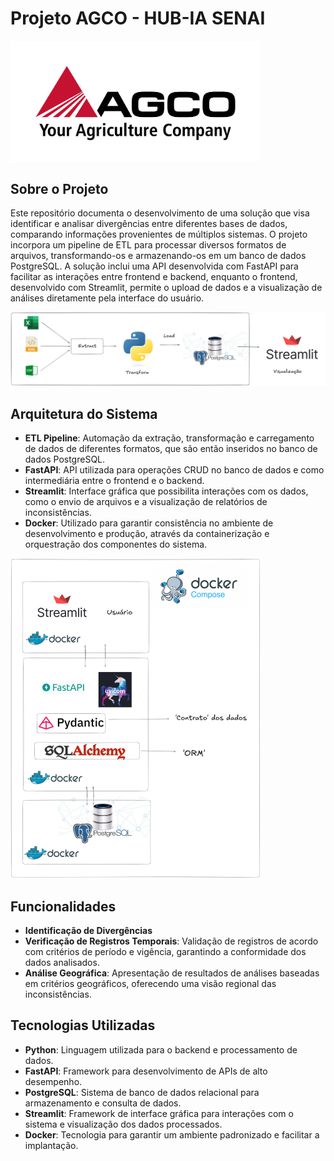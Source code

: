 # Projeto AGCO - HUB-IA SENAI

<img src="../images/AGCO-descript-logo.png" alt="Residência IA" width="400"/>

## Sobre o Projeto

Este repositório documenta o desenvolvimento de uma solução que visa identificar e analisar divergências entre diferentes bases de dados, comparando informações provenientes de múltiplos sistemas. O projeto incorpora um pipeline de ETL para processar diversos formatos de arquivos, transformando-os e armazenando-os em um banco de dados PostgreSQL. A solução inclui uma API desenvolvida com FastAPI para facilitar as interações entre frontend e backend, enquanto o frontend, desenvolvido com Streamlit, permite o upload de dados e a visualização de análises diretamente pela interface do usuário.

<img src="../images/etlpipelineagco.png" alt="ETL Pipeline" width="600"/>

## Arquitetura do Sistema

- **ETL Pipeline**: Automação da extração, transformação e carregamento de dados de diferentes formatos, que são então inseridos no banco de dados PostgreSQL.
- **FastAPI**: API utilizada para operações CRUD no banco de dados e como intermediária entre o frontend e o backend.
- **Streamlit**: Interface gráfica que possibilita interações com os dados, como o envio de arquivos e a visualização de relatórios de inconsistências.
- **Docker**: Utilizado para garantir consistência no ambiente de desenvolvimento e produção, através da containerização e orquestração dos componentes do sistema.

<img src="../images/agcoarquitetura.png" alt="Arquitetura" width="400"/>


## Funcionalidades

- **Identificação de Divergências**
- **Verificação de Registros Temporais**: Validação de registros de acordo com critérios de período e vigência, garantindo a conformidade dos dados analisados.
- **Análise Geográfica**: Apresentação de resultados de análises baseadas em critérios geográficos, oferecendo uma visão regional das inconsistências.

## Tecnologias Utilizadas

- **Python**: Linguagem utilizada para o backend e processamento de dados.
- **FastAPI**: Framework para desenvolvimento de APIs de alto desempenho.
- **PostgreSQL**: Sistema de banco de dados relacional para armazenamento e consulta de dados.
- **Streamlit**: Framework de interface gráfica para interações com o sistema e visualização dos dados processados.
- **Docker**: Tecnologia para garantir um ambiente padronizado e facilitar a implantação.
